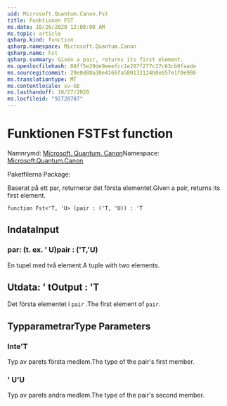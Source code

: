```yaml
---
uid: Microsoft.Quantum.Canon.Fst
title: Funktionen FST
ms.date: 10/26/2020 12:00:00 AM
ms.topic: article
qsharp.kind: function
qsharp.namespace: Microsoft.Quantum.Canon
qsharp.name: Fst
qsharp.summary: Given a pair, returns its first element.
ms.openlocfilehash: 88ff5e29de9eeefcc1e207f277c37c63cb0faade
ms.sourcegitcommit: 29e0d88a30e4166fa580132124b0eb57e1f0e986
ms.translationtype: MT
ms.contentlocale: sv-SE
ms.lasthandoff: 10/27/2020
ms.locfileid: "92728707"
---
```

# <a name="fst-function"></a><span data-ttu-id="9cb79-102">Funktionen FST</span><span class="sxs-lookup"><span data-stu-id="9cb79-102">Fst function</span></span>

<span data-ttu-id="9cb79-103">Namnrymd: [Microsoft. Quantum. Canon](xref:Microsoft.Quantum.Canon)</span><span class="sxs-lookup"><span data-stu-id="9cb79-103">Namespace: [Microsoft.Quantum.Canon](xref:Microsoft.Quantum.Canon)</span></span>

<span data-ttu-id="9cb79-104">Paketfilerna [](https://nuget.org/packages/)</span><span class="sxs-lookup"><span data-stu-id="9cb79-104">Package: [](https://nuget.org/packages/)</span></span>


<span data-ttu-id="9cb79-105">Baserat på ett par, returnerar det första elementet.</span><span class="sxs-lookup"><span data-stu-id="9cb79-105">Given a pair, returns its first element.</span></span>

```qsharp
function Fst<'T, 'U> (pair : ('T, 'U)) : 'T
```


## <a name="input"></a><span data-ttu-id="9cb79-106">Indata</span><span class="sxs-lookup"><span data-stu-id="9cb79-106">Input</span></span>

### <a name="pair--tu"></a><span data-ttu-id="9cb79-107">par: (t. ex. ' U)</span><span class="sxs-lookup"><span data-stu-id="9cb79-107">pair : ('T,'U)</span></span>

<span data-ttu-id="9cb79-108">En tupel med två element.</span><span class="sxs-lookup"><span data-stu-id="9cb79-108">A tuple with two elements.</span></span>



## <a name="output--t"></a><span data-ttu-id="9cb79-109">Utdata: ' t</span><span class="sxs-lookup"><span data-stu-id="9cb79-109">Output : 'T</span></span>

<span data-ttu-id="9cb79-110">Det första elementet i `pair` .</span><span class="sxs-lookup"><span data-stu-id="9cb79-110">The first element of `pair`.</span></span>

## <a name="type-parameters"></a><span data-ttu-id="9cb79-111">Typparametrar</span><span class="sxs-lookup"><span data-stu-id="9cb79-111">Type Parameters</span></span>

### <a name="t"></a><span data-ttu-id="9cb79-112">Inte</span><span class="sxs-lookup"><span data-stu-id="9cb79-112">'T</span></span>

<span data-ttu-id="9cb79-113">Typ av parets första medlem.</span><span class="sxs-lookup"><span data-stu-id="9cb79-113">The type of the pair's first member.</span></span>
### <a name="u"></a><span data-ttu-id="9cb79-114">' U</span><span class="sxs-lookup"><span data-stu-id="9cb79-114">'U</span></span>

<span data-ttu-id="9cb79-115">Typ av parets andra medlem.</span><span class="sxs-lookup"><span data-stu-id="9cb79-115">The type of the pair's second member.</span></span>